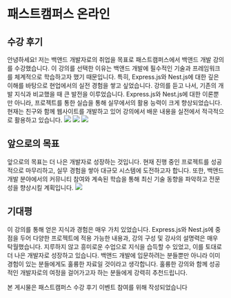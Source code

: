 # 패스트캠퍼스 온라인
## 수강 후기
안녕하세요! 저는 백앤드 개발자로의 취업을 목표로 패스트캠퍼스에서 백앤드 개발 강의를 수강했습니다. 이 강의를 선택한 이유는 백앤드 개발에 필수적인 기술과 프레임워크를 체계적으로 학습하고자 했기 때문입니다. 특히, Express.js와 Nest.js에 대한 깊은 이해를 바탕으로 현업에서의 실전 경험을 쌓고 싶었습니다. 
강의를 듣고 나서, 기존의 개발 지식과 비교했을 때 큰 발전을 이루었습니다. Express.js와 Nest.js에 대한 이론뿐만 아니라, 프로젝트를 통한 실습을 통해 실무에서의 활용 능력이 크게 향상되었습니다. 현재는 친구와 함께 웹사이트를 개발하고 있어 강의에서 배운 내용을 실전에서 적극적으로 활용하고 있습니다.
![](logo.jpeg)
![](logo.jpeg)
![](logo.jpeg)

## 앞으로의 목표
앞으로의 목표는 더 나은 개발자로 성장하는 것입니다. 현재 진행 중인 프로젝트를 성공적으로 마무리하고, 실무 경험을 쌓아 대규모 시스템에 도전하고자 합니다. 또한, 백앤드 개발 분야에서의 커뮤니티 참여와 계속된 학습을 통해 최신 기술 동향을 파악하고 전문성을 향상시킬 계획입니다.
![](logo.jpeg)


## 기대평
이 강의를 통해 얻은 지식과 경험은 매우 가치 있었습니다. Express.js와 Nest.js에 중점을 두어 다양한 프로젝트에 적용 가능한 내용과, 강의 구성 및 강사의 설명력은 매우 탁월했습니다. 지루하지 않고 흥미로운 수업으로 지식을 습득할 수 있었고, 이를 토대로 더 나은 개발자로 성장하고 있습니다. 백앤드 개발에 입문하려는 분들뿐만 아니라 이미 경험이 있는 분들에게도 훌륭한 자료일 것이라고 생각합니다. 훌륭한 강의와 함께 성공적인 개발자로의 여정을 걸어가고자 하는 분들에게 강력히 추천드립니다.


본 게시물은 패스트캠퍼스 수강 후기 이벤트 참여를 위해 작성되었습니다
